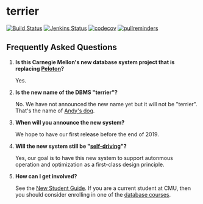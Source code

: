 # terrier

[![Build Status](https://travis-ci.org/cmu-db/terrier.svg?branch=master)](https://travis-ci.org/cmu-db/terrier)
[![Jenkins Status](http://jenkins.db.cs.cmu.edu:8080/job/terrier/job/master/badge/icon)](http://jenkins.db.cs.cmu.edu:8080/job/terrier/)
[![codecov](https://codecov.io/gh/cmu-db/terrier/branch/master/graph/badge.svg)](https://codecov.io/gh/cmu-db/terrier)
[![pullreminders](https://pullreminders.com/badge.svg)](https://pullreminders.com?ref=badge)

## Frequently Asked Questions

1. **Is this Carnegie Mellon's new database system project that is replacing [Peloton](https://github.com/cmu-db/peloton)?**

   Yes.
   
2. **Is the new name of the DBMS "terrier"?**

   No. We have not announced the new name yet but it will not be "terrier". That's the name of [Andy's dog](http://home.bt.com/news/animals/baffled-jack-russell-gets-the-wrong-end-of-the-stick-as-it-tries-to-squeeze-through-dog-flap-11363989001132).
   
3. **When will you announce the new system?**

   We hope to have our first release before the end of 2019.

3. **Will the new system still be "[self-driving](http://www.cs.cmu.edu/~pavlo/blog/2018/04/what-is-a-self-driving-database-management-system.html)"?**

   Yes, our goal is to have this new system to support autonmous operation and optimization as a first-class design principle.

4. **How can I get involved?**
   
   See the [New Student Guide](https://github.com/cmu-db/terrier/wiki/New-Student-Guide). If you are a current student at CMU, then you should consider enrolling in one of the [database courses](https://db.cs.cmu.edu/courses/). 
